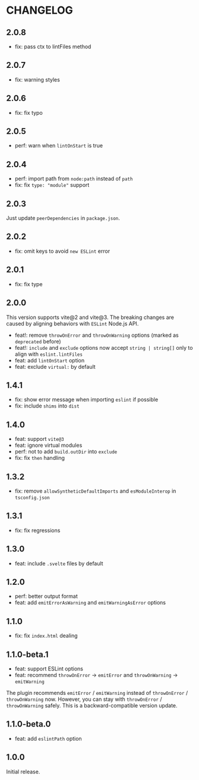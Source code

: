 # CHANGELOG

## 2.0.8

- fix: pass ctx to lintFiles method

## 2.0.7

- fix: warning styles

## 2.0.6

- fix: fix typo

## 2.0.5

- perf: warn when `lintOnStart` is true

## 2.0.4

- perf: import path from `node:path` instead of `path`
- fix: fix `type: "module"` support

## 2.0.3

Just update `peerDependencies` in `package.json`.

## 2.0.2

- fix: omit keys to avoid `new ESLint` error

## 2.0.1

- fix: fix type

## 2.0.0

This version supports vite@2 and vite@3. The breaking changes are caused by aligning behaviors with `ESLint` Node.js API.

- feat!: remove `throwOnError` and `throwOnWarning` options (marked as `deprecated` before)
- feat!: `include` and `exclude` options now accept `string | string[]` only to align with `eslint.lintFiles`
- feat: add `lintOnStart` option
- feat: exclude `virtual:` by default

## 1.4.1

- fix: show error message when importing `eslint` if possible
- fix: include `shims` into `dist`

## 1.4.0

- feat: support `vite@3`
- feat: ignore virtual modules
- perf: not to add `build.outDir` into `exclude`
- fix: fix `then` handling

## 1.3.2

- fix: remove `allowSyntheticDefaultImports` and `esModuleInterop` in `tsconfig.json`

## 1.3.1

- fix: fix regressions

## 1.3.0

- feat: include `.svelte` files by default

## 1.2.0

- perf: better output format
- feat: add `emitErrorAsWarning` and `emitWarningAsError` options

## 1.1.0

- fix: fix `index.html` dealing

## 1.1.0-beta.1

- feat: support ESLint options
- feat: recommend `throwOnError` -> `emitError` and `throwOnWarning` -> `emitWarning`

The plugin recommends `emitError` / `emitWarning` instead of `throwOnError` / `throwOnWarning` now. However, you can stay with `throwOnError` / `throwOnWarning` safely. This is a backward-compatible version update.

## 1.1.0-beta.0

- feat: add `eslintPath` option

## 1.0.0

Initial release.
